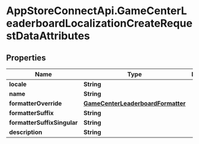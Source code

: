 # AppStoreConnectApi.GameCenterLeaderboardLocalizationCreateRequestDataAttributes

## Properties

Name | Type | Description | Notes
------------ | ------------- | ------------- | -------------
**locale** | **String** |  | 
**name** | **String** |  | 
**formatterOverride** | [**GameCenterLeaderboardFormatter**](GameCenterLeaderboardFormatter.md) |  | [optional] 
**formatterSuffix** | **String** |  | [optional] 
**formatterSuffixSingular** | **String** |  | [optional] 
**description** | **String** |  | [optional] 


